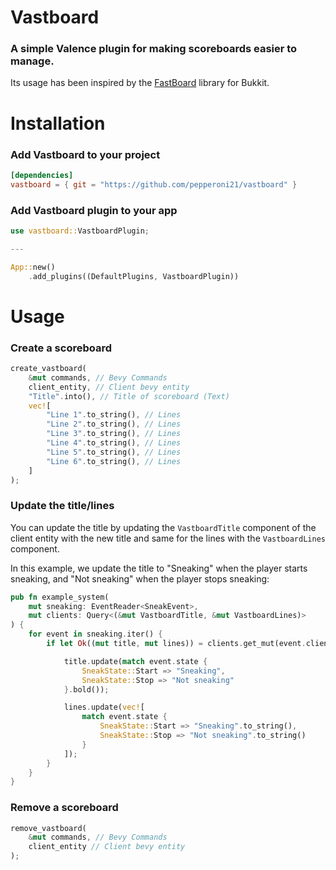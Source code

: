 # Vastboard
### A simple Valence plugin for making scoreboards easier to manage.
Its usage has been inspired by the [FastBoard](https://github.com/MrMicky-FR/FastBoard) library for Bukkit.

# Installation
### Add Vastboard to your project
```toml
[dependencies]
vastboard = { git = "https://github.com/pepperoni21/vastboard" }
```
### Add Vastboard plugin to your app
```rust
use vastboard::VastboardPlugin;

---

App::new()
    .add_plugins((DefaultPlugins, VastboardPlugin))
```

# Usage
### Create a scoreboard
```rust
create_vastboard(
    &mut commands, // Bevy Commands
    client_entity, // Client bevy entity
    "Title".into(), // Title of scoreboard (Text)
    vec![
        "Line 1".to_string(), // Lines
        "Line 2".to_string(), // Lines
        "Line 3".to_string(), // Lines
        "Line 4".to_string(), // Lines
        "Line 5".to_string(), // Lines
        "Line 6".to_string(), // Lines
    ]
);
```
### Update the title/lines
You can update the title by updating the `VastboardTitle` component of the client entity with the new title and same for the lines with the `VastboardLines` component.

In this example, we update the title to "Sneaking" when the player starts sneaking, and "Not sneaking" when the player stops sneaking:
```rust
pub fn example_system(
    mut sneaking: EventReader<SneakEvent>,
    mut clients: Query<(&mut VastboardTitle, &mut VastboardLines)>
) {
    for event in sneaking.iter() {
        if let Ok((mut title, mut lines)) = clients.get_mut(event.client) {

            title.update(match event.state {
                SneakState::Start => "Sneaking",
                SneakState::Stop => "Not sneaking"
            }.bold());

            lines.update(vec![
                match event.state {
                    SneakState::Start => "Sneaking".to_string(),
                    SneakState::Stop => "Not sneaking".to_string()
                }
            ]);
        }
    }
}
```

### Remove a scoreboard
```rust
remove_vastboard(
    &mut commands, // Bevy Commands
    client_entity // Client bevy entity
);
```
